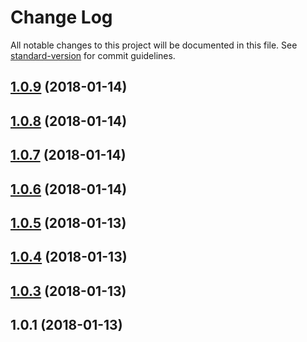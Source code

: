 # Change Log

All notable changes to this project will be documented in this file. See [standard-version](https://github.com/conventional-changelog/standard-version) for commit guidelines.

<a name="1.0.9"></a>
## [1.0.9](https://github.com/MatthewMi11er/testrepo/compare/v1.0.8...v1.0.9) (2018-01-14)



<a name="1.0.8"></a>
## [1.0.8](https://github.com/MatthewMi11er/testrepo/compare/v1.0.7...v1.0.8) (2018-01-14)



<a name="1.0.7"></a>
## [1.0.7](https://github.com/MatthewMi11er/testrepo/compare/v1.0.6...v1.0.7) (2018-01-14)



<a name="1.0.6"></a>
## [1.0.6](https://github.com/MatthewMi11er/testrepo/compare/v1.0.5...v1.0.6) (2018-01-14)



<a name="1.0.5"></a>
## [1.0.5](https://github.com/MatthewMi11er/testrepo/compare/v1.0.4...v1.0.5) (2018-01-13)



<a name="1.0.4"></a>
## [1.0.4](https://github.com/MatthewMi11er/testrepo/compare/v1.0.3...v1.0.4) (2018-01-13)



<a name="1.0.3"></a>
## [1.0.3](https://github.com/MatthewMi11er/testrepo/compare/v1.0.2...v1.0.3) (2018-01-13)



<a name="1.0.1"></a>
## 1.0.1 (2018-01-13)
